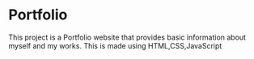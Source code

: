 # Portfolio
This project is a Portfolio website that provides basic information about myself and my works. This is made using HTML,CSS,JavaScript
